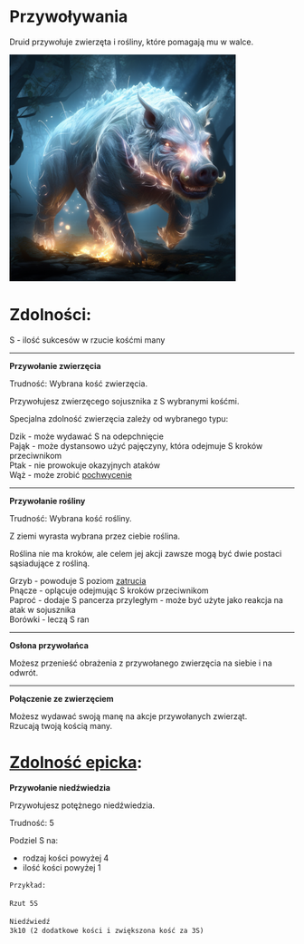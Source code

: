 # Przywoływania

Druid przywołuje zwierzęta i rośliny, które pomagają mu w walce.

<img src="imgs/przywolywania.png" width="400">

# Zdolności:

S - ilość sukcesów w rzucie kośćmi many

___

**Przywołanie zwierzęcia**

Trudność: Wybrana kość zwierzęcia.

Przywołujesz zwierzęcego sojusznika z S wybranymi kośćmi.

Specjalna zdolność zwierzęcia zależy od wybranego typu:

Dzik - może wydawać S na odepchnięcie\
Pająk - może dystansowo użyć pajęczyny, która odejmuje S kroków przeciwnikom\
Ptak - nie prowokuje okazyjnych ataków\
Wąż - może zrobić [pochwycenie](/docs/efekty/pochwycony.md)
___

**Przywołanie rośliny**

Trudność: Wybrana kość rośliny.

Z ziemi wyrasta wybrana przez ciebie roślina.

Roślina nie ma kroków, ale celem jej akcji zawsze mogą być dwie postaci sąsiadujące z rośliną.

Grzyb - powoduje S poziom [zatrucia](/docs/efekty/zatrucie.md)\
Pnącze - oplącuje odejmując S kroków przeciwnikom\
Paproć - dodaje S pancerza przyległym - może być użyte jako reakcja na atak w sojusznika\
Borówki - leczą S ran
___

**Osłona przywołańca**

Możesz przenieść obrażenia z przywołanego zwierzęcia na siebie i na odwrót.

___

**Połączenie ze zwierzęciem**

Możesz wydawać swoją manę na akcje przywołanych zwierząt.\
Rzucają twoją kością many.

# [Zdolność epicka](/docs/zdolnosc-epicka.md):

**Przywołanie niedźwiedzia**

Przywołujesz potężnego niedźwiedzia.

Trudność: 5

Podziel S na:
* rodzaj kości powyżej 4
* ilość kości powyżej 1

```
Przykład:

Rzut 5S

Niedźwiedź
3k10 (2 dodatkowe kości i zwiększona kość za 3S)
```
